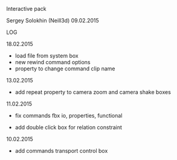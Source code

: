 
Interactive pack

Sergey Solokhin (Neill3d)
09.02.2015


LOG

18.02.2015
 + load file from system box
 + new rewind command options
 + property to change command clip name

13.02.2015
 + add repeat property to camera zoom and camera shake boxes

11.02.2015
 * fix commands fbx io, properties, functional
 + add double click box for relation constraint

10.02.2015
 + add commands transport control box
